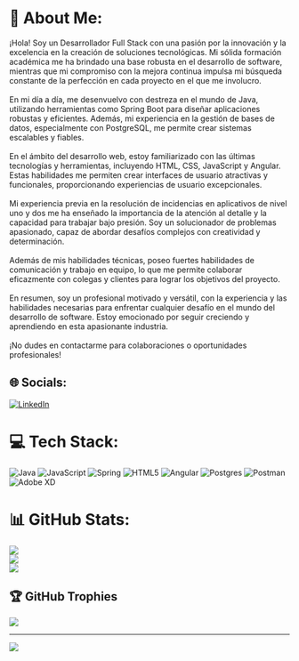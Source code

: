 # 💫 About Me:
¡Hola! Soy un Desarrollador Full Stack con una pasión por la innovación y la excelencia en la creación de soluciones tecnológicas. Mi sólida formación académica me ha brindado una base robusta en el desarrollo de software, mientras que mi compromiso con la mejora continua impulsa mi búsqueda constante de la perfección en cada proyecto en el que me involucro.<br><br>En mi día a día, me desenvuelvo con destreza en el mundo de Java, utilizando herramientas como Spring Boot para diseñar aplicaciones robustas y eficientes. Además, mi experiencia en la gestión de bases de datos, especialmente con PostgreSQL, me permite crear sistemas escalables y fiables.<br><br>En el ámbito del desarrollo web, estoy familiarizado con las últimas tecnologías y herramientas, incluyendo HTML, CSS, JavaScript y Angular. Estas habilidades me permiten crear interfaces de usuario atractivas y funcionales, proporcionando experiencias de usuario excepcionales.<br><br>Mi experiencia previa en la resolución de incidencias en aplicativos de nivel uno y dos me ha enseñado la importancia de la atención al detalle y la capacidad para trabajar bajo presión. Soy un solucionador de problemas apasionado, capaz de abordar desafíos complejos con creatividad y determinación.<br><br>Además de mis habilidades técnicas, poseo fuertes habilidades de comunicación y trabajo en equipo, lo que me permite colaborar eficazmente con colegas y clientes para lograr los objetivos del proyecto.<br><br>En resumen, soy un profesional motivado y versátil, con la experiencia y las habilidades necesarias para enfrentar cualquier desafío en el mundo del desarrollo de software. Estoy emocionado por seguir creciendo y aprendiendo en esta apasionante industria.<br><br>¡No dudes en contactarme para colaboraciones o oportunidades profesionales!


## 🌐 Socials:
[![LinkedIn](https://img.shields.io/badge/LinkedIn-%230077B5.svg?logo=linkedin&logoColor=white)](https://linkedin.com/in/www.linkedin.com/in/jhon-baracaldo) 

# 💻 Tech Stack:
![Java](https://img.shields.io/badge/java-%23ED8B00.svg?style=for-the-badge&logo=openjdk&logoColor=white) ![JavaScript](https://img.shields.io/badge/javascript-%23323330.svg?style=for-the-badge&logo=javascript&logoColor=%23F7DF1E) ![Spring](https://img.shields.io/badge/spring-%236DB33F.svg?style=for-the-badge&logo=spring&logoColor=white) ![HTML5](https://img.shields.io/badge/html5-%23E34F26.svg?style=for-the-badge&logo=html5&logoColor=white) ![Angular](https://img.shields.io/badge/angular-%23DD0031.svg?style=for-the-badge&logo=angular&logoColor=white) ![Postgres](https://img.shields.io/badge/postgres-%23316192.svg?style=for-the-badge&logo=postgresql&logoColor=white) ![Postman](https://img.shields.io/badge/Postman-FF6C37?style=for-the-badge&logo=postman&logoColor=white) ![Adobe XD](https://img.shields.io/badge/Adobe%20XD-470137?style=for-the-badge&logo=Adobe%20XD&logoColor=#FF61F6)
# 📊 GitHub Stats:
![](https://github-readme-stats.vercel.app/api?username=Jhon&theme=react&hide_border=false&include_all_commits=false&count_private=false)<br/>
![](https://github-readme-streak-stats.herokuapp.com/?user=Jhon&theme=react&hide_border=false)<br/>
![](https://github-readme-stats.vercel.app/api/top-langs/?username=Jhon&theme=react&hide_border=false&include_all_commits=false&count_private=false&layout=compact)

## 🏆 GitHub Trophies
![](https://github-profile-trophy.vercel.app/?username=Jhon&theme=nord&no-frame=false&no-bg=false&margin-w=4)

---
[![](https://visitcount.itsvg.in/api?id=Jhon&icon=0&color=0)](https://visitcount.itsvg.in)

<!-- Proudly created with GPRM ( https://gprm.itsvg.in ) -->
